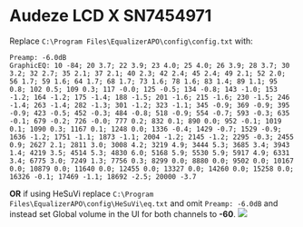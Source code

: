 # Audeze LCD X SN7454971
Replace `C:\Program Files\EqualizerAPO\config\config.txt` with:
```
Preamp: -6.0dB
GraphicEQ: 10 -84; 20 3.7; 22 3.9; 23 4.0; 25 4.0; 26 3.9; 28 3.7; 30 3.2; 32 2.7; 35 2.1; 37 2.1; 40 2.3; 42 2.4; 45 2.4; 49 2.1; 52 2.0; 56 1.7; 59 1.6; 64 1.7; 68 1.7; 73 1.6; 78 1.6; 83 1.4; 89 1.1; 95 0.8; 102 0.5; 109 0.3; 117 -0.0; 125 -0.5; 134 -0.8; 143 -1.0; 153 -1.2; 164 -1.2; 175 -1.4; 188 -1.5; 201 -1.6; 215 -1.6; 230 -1.5; 246 -1.4; 263 -1.4; 282 -1.3; 301 -1.2; 323 -1.1; 345 -0.9; 369 -0.9; 395 -0.9; 423 -0.5; 452 -0.3; 484 -0.8; 518 -0.9; 554 -0.7; 593 -0.3; 635 -0.1; 679 -0.2; 726 -0.0; 777 0.2; 832 0.1; 890 0.0; 952 -0.1; 1019 0.1; 1090 0.3; 1167 0.1; 1248 0.0; 1336 -0.4; 1429 -0.7; 1529 -0.9; 1636 -1.2; 1751 -1.1; 1873 -1.1; 2004 -1.2; 2145 -1.2; 2295 -0.3; 2455 0.9; 2627 2.1; 2811 3.0; 3008 4.2; 3219 4.9; 3444 5.3; 3685 3.4; 3943 1.4; 4219 3.5; 4514 5.3; 4830 6.0; 5168 5.9; 5530 5.9; 5917 4.9; 6331 3.4; 6775 3.0; 7249 1.3; 7756 0.3; 8299 0.0; 8880 0.0; 9502 0.0; 10167 0.0; 10879 0.0; 11640 0.0; 12455 0.0; 13327 0.0; 14260 0.0; 15258 0.0; 16326 -0.1; 17469 -1.1; 18692 -2.5; 20000 -3.7
```
**OR** if using HeSuVi replace `C:\Program Files\EqualizerAPO\config\HeSuVi\eq.txt` and omit `Preamp: -6.0dB` and instead set Global volume in the UI for both channels to **-60**.
![](https://raw.githubusercontent.com/jaakkopasanen/AutoEq/master/results/SBAF-Serious/innerfidelity/onear/Audeze%20LCD%20X%20SN7454971/Audeze%20LCD%20X%20SN7454971.png)